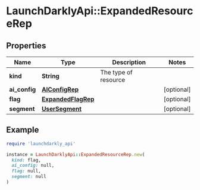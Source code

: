 # LaunchDarklyApi::ExpandedResourceRep

## Properties

| Name | Type | Description | Notes |
| ---- | ---- | ----------- | ----- |
| **kind** | **String** | The type of resource |  |
| **ai_config** | [**AIConfigRep**](AIConfigRep.md) |  | [optional] |
| **flag** | [**ExpandedFlagRep**](ExpandedFlagRep.md) |  | [optional] |
| **segment** | [**UserSegment**](UserSegment.md) |  | [optional] |

## Example

```ruby
require 'launchdarkly_api'

instance = LaunchDarklyApi::ExpandedResourceRep.new(
  kind: flag,
  ai_config: null,
  flag: null,
  segment: null
)
```

